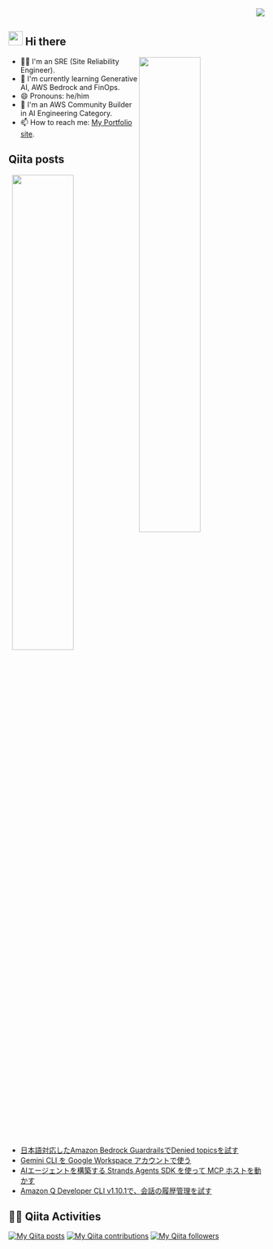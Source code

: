 <div align="right">
  <img src="https://komarev.com/ghpvc/?username=revsystem" />
</div>

## <img src="https://media.giphy.com/media/hvRJCLFzcasrR4ia7z/giphy.gif" width="28"> Hi there

<p><img align="right" width="49%" src="https://github-readme-stats.vercel.app/api?username=revsystem&theme=vue-dark&show_icons=true&locale=en&layout=compact" /></p>

- 🧑‍💻 I'm an SRE (Site Reliability Engineer).
- 🌱 I'm currently learning Generative AI, AWS Bedrock and FinOps.
- 😄 Pronouns: he/him
- 🔭 I'm an AWS Community Builder in AI Engineering Category.
- 📫 How to reach me: [My Portfolio site](https://rev-system.net).

## Qiita posts

<p><img align="right" width="49%" src="https://github-readme-stats.vercel.app/api/top-langs/?username=revsystem&theme=vue-dark&layout=compact" /></p>

<!-- BLOG-POST-LIST:START -->
- [日本語対応したAmazon Bedrock GuardrailsでDenied topicsを試す](https://qiita.com/revsystem/items/3bb73cbe912b3ac18834)
- [Gemini CLI を Google Workspace アカウントで使う](https://qiita.com/revsystem/items/34e65c59f05f97357d71)
- [AIエージェントを構築する Strands Agents SDK を使って MCP ホストを動かす](https://qiita.com/revsystem/items/a0adbd3f3546dd5249ea)
- [Amazon Q Developer CLI v1.10.1で、会話の履歴管理を試す](https://qiita.com/revsystem/items/5734679572cb6d5c4827)
<!-- BLOG-POST-LIST:END -->

## 🏃‍♀️ Qiita Activities

[![My Qiita posts](https://qiita-badge.apiapi.app/s/revsystem/posts.svg)](http://qiita.com/revsystem) [![My Qiita contributions](https://qiita-badge.apiapi.app/s/revsystem/contributions.svg)](http://qiita.com/revsystem) [![My Qiita followers](https://qiita-badge.apiapi.app/s/revsystem/followers.svg)](http://qiita.com/revsystem)
